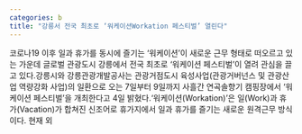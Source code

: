 ```yaml
---
categories: b
title: "강릉서 전국 최초로 ‘워케이션Workation 페스티벌’ 열린다"
---
```

코로나19 이후 일과 휴가를 동시에 즐기는 ‘워케이션’이 새로운 근무 형태로 떠오르고 있는 가운데 글로벌 관광도시 강릉에서 전국 최초로 ‘워케이션 페스티벌’이 열려 관심을 끌고 있다.강릉시와 강릉관광개발공사는 관광거점도시 육성사업(관광거버넌스 및 관광산업 역량강화 사업)의 일환으로 오는 7일부터 9일까지 사흘간 연곡솔향기 캠핑장에서 ‘워케이션 페스티벌’을 개최한다고 4일 밝혔다.‘워케이션(Workation)’은 일(Work)과 휴가(Vacation)가 합쳐진 신조어로 휴가지에서 일과 휴가를 즐기는 새로운 원격근무 방식이다. 현재 외